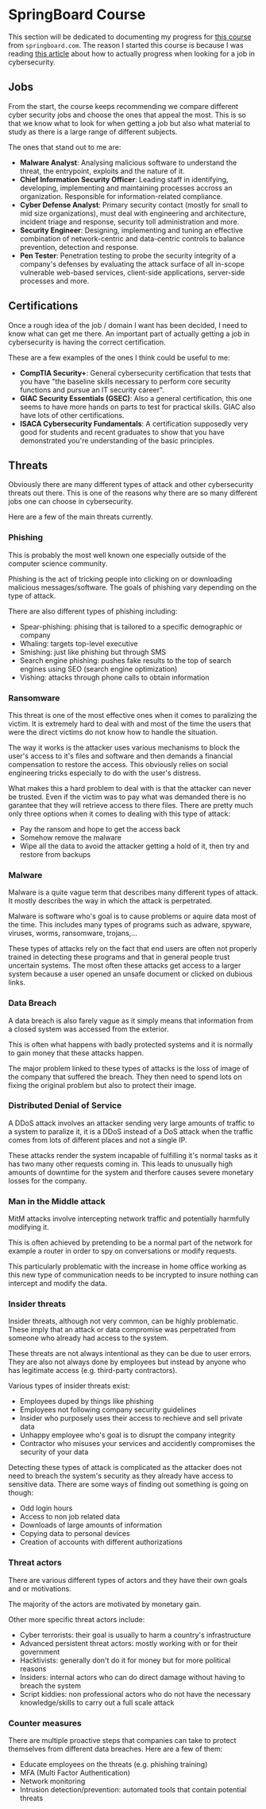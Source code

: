 # SpringBoard Course

This section will be dedicated to documenting my progress for [this course](https://www.springboard.com/learning-paths/cybersecurity-foundations/learn/) from `springboard.com`.
The reason I started this course is because I was reading [this article](https://www.springboard.com/blog/cybersecurity/how-to-learn-cybersecurity/) about how to actually progress when looking for a job in cybersecurity.

## Jobs
From the start, the course keeps recommending we compare different cyber security jobs and choose the ones that appeal the most.
This is so that we know what to look for when getting a job but also what material to study as there is a large range of different subjects.

The ones that stand out to me are:
- **Malware Analyst**: Analysing malicious software to understand the threat, the entrypoint, exploits and the nature of it.
- **Chief Information Security Officer**: Leading staff in identifying, developing, implementing and maintaining processes accross an organization. Responsible for information-related compliance.
- **Cyber Defense Analyst**: Primary security contact (mostly for small to mid size organizations), must deal with engineering and architecture, incident triage and response, security toll administration and more.
- **Security Engineer**: Designing, implementing and tuning an effective combination of network-centric and data-centric controls to balance prevention, detection and response.
- **Pen Tester**: Penetration testing to probe the security integrity of a company's defenses by evaluating the attack surface of all in-scope vulnerable web-based services, client-side applications, server-side processes and more.

## Certifications
Once a rough idea of the job / domain I want has been decided, I need to know what can get me there.
An important part of actually getting a job in cybersecurity is having the correct certification.

These are a few examples of the ones I think could be useful to me:
- **CompTIA Security+**: General cybersecurity certification that tests that you have "the baseline skills necessary to perform core security functions and pursue an IT security career".
- **GIAC Security Essentials (GSEC)**: Also a general certification, this one seems to have more hands on parts to test for practical skills. GIAC also have lots of other certifications.
- **ISACA Cybersecurity Fundamentals**: A certification supposedly very good for students and recent graduates to show that you have demonstrated you're understanding of the basic principles.

## Threats
Obviously there are many different types of attack and other cybersecurity threats out there. This is one of the reasons why there are so many different jobs one can choose in cybersecurity.

Here are a few of the main threats currently.

### Phishing
This is probably the most well known one especially outside of the computer science community.

Phishing is the act of tricking people into clicking on or downloading malicious messages/software.
The goals of phishing vary depending on the type of attack.

There are also different types of phishing including:
- Spear-phishing: phising that is tailored to a specific demographic or company
- Whaling: targets top-level executive
- Smishing: just like phishing but through SMS
- Search engine phishing: pushes fake results to the top of search engines using SEO (search engine optimization)
- Vishing: attacks through phone calls to obtain information

### Ransomware
This threat is one of the most effective ones when it comes to paralizing the victim.
It is extremely hard to deal with and most of the time the users that were the direct victims do not know how to handle the situation.

The way it works is the attacker uses various mechanisms to block the user's access to it's files and software and then demands a financial compensation to restore the access.
This obviously relies on social engineering tricks especially to do with the user's distress.

What makes this a hard problem to deal with is that the attacker can never be trusted. Even if the victim was to pay what was demanded there is no garantee that they will retrieve access to there files.
There are pretty much only three options when it comes to dealing with this type of attack:
- Pay the ransom and hope to get the access back
- Somehow remove the malware
- Wipe all the data to avoid the attacker getting a hold of it, then try and restore from backups

### Malware
Malware is a quite vague term that describes many different types of attack. It mostly describes the way in which the attack is perpetrated.

Malware is software who's goal is to cause problems or aquire data most of the time.
This includes many types of programs such as adware, spyware, viruses, worms, ransomware, trojans,...

These types of attacks rely on the fact that end users are often not properly trained in detecting these programs and that in general people trust uncertain systems.
The most often these attacks get access to a larger system because a user opened an unsafe document or clicked on dubious links.

### Data Breach
A data breach is also farely vague as it simply means that information from a closed system was accessed from the exterior.

This is often what happens with badly protected systems and it is normally to gain money that these attacks happen.

The major problem linked to these types of attacks is the loss of image of the company that suffered the breach. They then need to spend lots on fixing the original problem but also to protect their image.

### Distributed Denial of Service
A DDoS attack involves an attacker sending very large amounts of traffic to a system to paralize it, it is a DDoS instead of a DoS attack when the traffic comes from lots of different places and not a single IP.

These attacks render the system incapable of fulfilling it's normal tasks as it has two many other requests coming in.
This leads to unusually high amounts of downtime for the system and therfore causes severe monetary losses for the company.

### Man in the Middle attack
MitM attacks involve intercepting network traffic and potentially harmfully modifying it.

This is often achieved by pretending to be a normal part of the network for example a router in order to spy on conversations or modify requests.

This particularly problematic with the increase in home office working as this new type of communication needs to be incrypted to insure nothing can intercept and modify the data.

### Insider threats
Insider threats, although not very common, can be highly problematic. These imply that an attack or data compromise was perpetrated from someone who already had access to the system.

These threats are not always intentional as they can be due to user errors. They are also not always done by employees but instead by anyone who has legitimate access (e.g. third-party contractors).

Various types of insider threats exist:
- Employees duped by things like phishing
- Employees not following company security guidelines
- Insider who purposely uses their access to rechieve and sell private data
- Unhappy employee who's goal is to disrupt the company integrity
- Contractor who misuses your services and accidently compromises the security of your data

Detecting these types of attack is complicated as the attacker does not need to breach the system's security as they already have access to sensitive data.
There are some ways of finding out something is going on though:
- Odd login hours
- Access to non job related data
- Downloads of large amounts of information
- Copying data to personal devices
- Creation of accounts with different authorizations

### Threat actors
There are various different types of actors and they have their own goals and or motivations.

The majority of the actors are motivated by monetary gain.

Other more specific threat actors include:
- Cyber terrorists: their goal is usually to harm a country's infrastructure
- Advanced persistent threat actors: mostly working with or for their government
- Hacktivists: generally don't do it for money but for more political reasons
- Insiders: internal actors who can do direct damage without having to breach the system
- Script kiddies: non professional actors who do not have the necessary knowledge/skills to carry out a full scale attack

### Counter measures
There are multiple proactive steps that companies can take to protect themselves from different data breaches.
Here are a few of them:
- Educate employees on the threats (e.g. phishing training)
- MFA (Multi Factor Authentication)
- Network monitoring
- Intrusion detection/prevention: automated tools that contain potential threats
